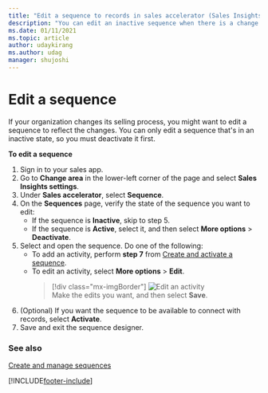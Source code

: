 ```yaml
---
title: "Edit a sequence to records in sales accelerator (Sales Insights) | MicrosoftDocs"
description: "You can edit an inactive sequence when there is a change in the process of selling in your organization."
ms.date: 01/11/2021
ms.topic: article
author: udaykirang
ms.author: udag
manager: shujoshi
---
```


# Edit a sequence

If your organization changes its selling process, you might want to edit a sequence to reflect the changes. You can only edit a sequence that's in an inactive state, so you must deactivate it first.

**To edit a sequence**   
1. Sign in to your sales app.   
2. Go to **Change area** in the lower-left corner of the page and select **Sales Insights settings**.   
3. Under **Sales accelerator**, select **Sequence**.     
4. On the **Sequences** page, verify the state of the sequence you want to edit:   
   - If the sequence is **Inactive**, skip to step 5.      
   - If the sequence is **Active**, select it, and then select **More options** > **Deactivate**.    
4. Select and open the sequence. Do one of the following:   
    - To add an activity, perform **step 7** from [Create and activate a sequence](create-and-activate-a-sequence.md).       
    - To edit an activity, select **More options** > **Edit**.   
        > [!div class="mx-imgBorder"]
        > ![Edit an activity](media/sequence-edit-activity.png "Edit an activity")     
        Make the edits you want, and then select **Save**.      
6. (Optional) If you want the sequence to be available to connect with records, select **Activate**.    
7. Save and exit the sequence designer.

### See also

[Create and manage sequences](create-manage-sequences.md)


[!INCLUDE[footer-include](../includes/footer-banner.md)]
